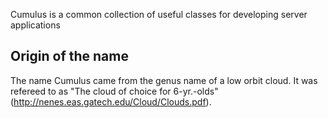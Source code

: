Cumulus is a common collection of useful classes for developing server applications

Origin of the name
------------------

The name Cumulus came from the genus name of a low orbit cloud.  It was refereed to as "The cloud of choice for 6-yr.-olds" (http://nenes.eas.gatech.edu/Cloud/Clouds.pdf).